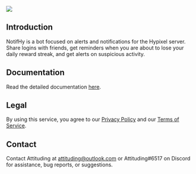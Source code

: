 [![](https://i.imgur.com/EpnBH0u.png)](https://youtu.be/_yAVuZBMcdk, "Trailer")

## Introduction
NotifHy is a bot focused on alerts and notifications for the Hypixel server. Share logins with friends, get reminders when you are about to lose your daily reward streak, and get alerts on suspicious activity.

## Documentation
Read the detailed documentation [here](https://notifhy.attituding.live/ "Documentation").

## Legal
By using this service, you agree to our [Privacy Policy](https://notifhy.attituding.live/legal/privacy-policy/ "Privacy Policy") and our [Terms of Service](https://notifhy.attituding.live/legal/terms-of-service/ "Terms of Service").

## Contact
Contact Attituding at [attituding@outlook.com](mailto:attituding@outlook.com "attituding@outlook.com") or Attituding#6517 on Discord for assistance, bug reports, or suggestions.